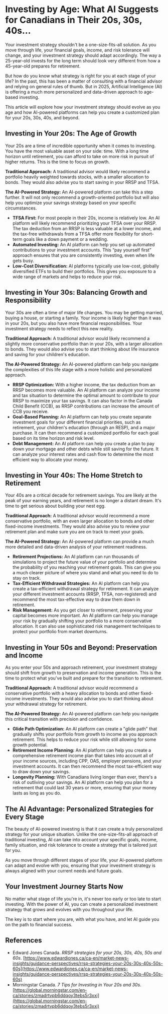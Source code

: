 # Investing by Age: What AI Suggests for Canadians in Their 20s, 30s, 40s…

Your investment strategy shouldn't be a one-size-fits-all solution. As you move through life, your financial goals, income, and risk tolerance will change, and your investment strategy should adapt accordingly. The way a 25-year-old invests for the long term should look very different from how a 45-year-old prepares for retirement.

But how do you know what strategy is right for you at each stage of your life? In the past, this has been a matter of consulting with a financial advisor and relying on general rules of thumb. But in 2025, Artificial Intelligence (AI) is offering a much more personalized and data-driven approach to age-based investing.

This article will explore how your investment strategy should evolve as you age and how AI-powered platforms can help you create a customized plan for your 20s, 30s, 40s, and beyond.




## Investing in Your 20s: The Age of Growth

Your 20s are a time of incredible opportunity when it comes to investing. You have the most valuable asset on your side: time. With a long time horizon until retirement, you can afford to take on more risk in pursuit of higher returns. This is the time to focus on growth.

**Traditional Approach:** A traditional advisor would likely recommend a portfolio heavily weighted towards stocks, with a smaller allocation to bonds. They would also advise you to start saving in your RRSP and TFSA.

**The AI-Powered Strategy:** An AI-powered platform can take this a step further. It will not only recommend a growth-oriented portfolio but will also help you optimize your savings strategy based on your specific circumstances.

*   **TFSA First:** For most people in their 20s, income is relatively low. An AI platform will likely recommend prioritizing your TFSA over your RRSP. The tax deduction from an RRSP is less valuable at a lower income, and the tax-free withdrawals from a TFSA offer more flexibility for short-term goals like a down payment or a wedding.
*   **Automated Investing:** An AI platform can help you set up automated contributions to your investment accounts. This “pay yourself first” approach ensures that you are consistently investing, even when life gets busy.
*   **Low-Cost Diversification:** AI platforms typically use low-cost, globally diversified ETFs to build their portfolios. This gives you exposure to a wide range of markets and helps to reduce your risk.




## Investing in Your 30s: Balancing Growth and Responsibility

Your 30s are often a time of major life changes. You may be getting married, buying a house, or starting a family. Your income is likely higher than it was in your 20s, but you also have more financial responsibilities. Your investment strategy needs to reflect this new reality.

**Traditional Approach:** A traditional advisor would likely recommend a slightly more conservative portfolio than in your 20s, with a larger allocation to bonds. They would also advise you to start thinking about life insurance and saving for your children's education.

**The AI-Powered Strategy:** An AI-powered platform can help you navigate the complexities of this life stage with a more holistic and personalized approach.

*   **RRSP Optimization:** With a higher income, the tax deduction from an RRSP becomes more valuable. An AI platform can analyze your income and tax situation to determine the optimal amount to contribute to your RRSP to maximize your tax savings. It can also factor in the Canada Child Benefit (CCB), as RRSP contributions can increase the amount of CCB you receive.
*   **Goal-Based Planning:** An AI platform can help you create separate investment goals for your different financial priorities, such as retirement, your children's education (through an RESP), and a major purchase. It can then recommend a customized portfolio for each goal based on its time horizon and risk level.
*   **Debt Management:** An AI platform can help you create a plan to pay down your mortgage and other debts while still saving for the future. It can analyze your interest rates and cash flow to determine the most efficient way to allocate your money.




## Investing in Your 40s: The Home Stretch to Retirement

Your 40s are a critical decade for retirement savings. You are likely at the peak of your earning years, and retirement is no longer a distant dream. It's time to get serious about building your nest egg.

**Traditional Approach:** A traditional advisor would recommend a more conservative portfolio, with an even larger allocation to bonds and other fixed-income investments. They would also advise you to review your retirement plan and make sure you are on track to meet your goals.

**The AI-Powered Strategy:** An AI-powered platform can provide a much more detailed and data-driven analysis of your retirement readiness.

*   **Retirement Projections:** An AI platform can run thousands of simulations to project the future value of your portfolio and determine the probability of you reaching your retirement goals. This can give you a much clearer picture of where you stand and what you need to do to stay on track.
*   **Tax-Efficient Withdrawal Strategies:** An AI platform can help you create a tax-efficient withdrawal strategy for retirement. It can analyze your different investment accounts (RRSP, TFSA, non-registered) and recommend the most tax-effective way to draw them down in retirement.
*   **Risk Management:** As you get closer to retirement, preserving your capital becomes more important. An AI platform can help you manage your risk by gradually shifting your portfolio to a more conservative allocation. It can also use sophisticated risk management techniques to protect your portfolio from market downturns.



## Investing in Your 50s and Beyond: Preservation and Income

As you enter your 50s and approach retirement, your investment strategy should shift from growth to preservation and income generation. This is the time to protect what you've built and prepare for the transition to retirement.

**Traditional Approach:** A traditional advisor would recommend a conservative portfolio with a heavy allocation to bonds and other fixed-income investments. They would also advise you to start thinking about your withdrawal strategy for retirement.

**The AI-Powered Strategy:** An AI-powered platform can help you navigate this critical transition with precision and confidence.

*   **Glide Path Optimization:** An AI platform can create a "glide path" that gradually shifts your portfolio from growth to income as you approach retirement. This helps to reduce your risk while still allowing for some growth potential.
*   **Retirement Income Planning:** An AI platform can help you create a comprehensive retirement income plan that takes into account all of your income sources, including CPP, OAS, employer pensions, and your investment accounts. It can then recommend the most tax-efficient way to draw down your savings.
*   **Longevity Planning:** With Canadians living longer than ever, there's a risk of outliving your savings. An AI platform can help you plan for a retirement that could last 30 years or more, ensuring that your money lasts as long as you do.

## The AI Advantage: Personalized Strategies for Every Stage

The beauty of AI-powered investing is that it can create a truly personalized strategy for your unique situation. Unlike the one-size-fits-all approach of traditional investing, AI can take into account your specific goals, income, family situation, and risk tolerance to create a strategy that is tailored just for you.

As you move through different stages of your life, your AI-powered platform can adapt and evolve with you, ensuring that your investment strategy is always aligned with your current needs and future goals.

## Your Investment Journey Starts Now

No matter what stage of life you're in, it's never too early or too late to start investing. With the power of AI, you can create a personalized investment strategy that grows and evolves with you throughout your life.

The key is to start where you are, with what you have, and let AI guide you on the path to financial success.

## References

*   Edward Jones Canada. *RRSP strategies for your 20s, 30s, 40s, 50s and 60s*. [https://www.edwardjones.ca/ca-en/market-news-insights/guidance-perspectives/rrsp-strategies-your-20s-30s-40s-50s-60s](https://www.edwardjones.ca/ca-en/market-news-insights/guidance-perspectives/rrsp-strategies-your-20s-30s-40s-50s-60s)
*   Morningstar Canada. *7 Tips for Investing in Your 20s and 30s*. [https://global.morningstar.com/en-ca/stories/zmadrtvpb6ddqoy3tebs5r3xxi](https://global.morningstar.com/en-ca/stories/zmadrtvpb6ddqoy3tebs5r3xxi)

